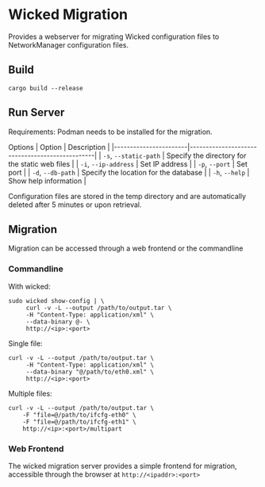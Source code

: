 # Wicked Migration

Provides a webserver for migrating Wicked configuration files to NetworkManager configuration files.

## Build

`cargo build --release`

## Run Server

Requirements: Podman needs to be installed for the migration.

Options
| Option                | Description                                    |
|-----------------------|------------------------------------------------|
| `-s`, `--static-path` | Specify the directory for the static web files |
| `-i`, `--ip-address`  | Set IP address                                 |
| `-p`, `--port`        | Set port                                       |
| `-d`, `--db-path`     | Specify the location for the database          |
| `-h`, `--help`        | Show help information                          |

Configuration files are stored in the temp directory and are automatically deleted after 5 minutes or upon retrieval.

## Migration

Migration can be accessed through a web frontend or the commandline

### Commandline

With wicked:

```
sudo wicked show-config | \
     curl -v -L --output /path/to/output.tar \
     -H "Content-Type: application/xml" \
     --data-binary @- \
     http://<ip>:<port>
```

Single file:

```
curl -v -L --output /path/to/output.tar \
     -H "Content-Type: application/xml" \
     --data-binary "@/path/to/eth0.xml" \
     http://<ip>:<port>
```

Multiple files:

```
curl -v -L --output /path/to/output.tar \
    -F "file=@/path/to/ifcfg-eth0" \
    -F "file=@/path/to/ifcfg-eth1" \
    http://<ip>:<port>/multipart
```

### Web Frontend

The wicked migration server provides a simple frontend for migration, accessible through the browser at `http://<ipaddr>:<port>`

